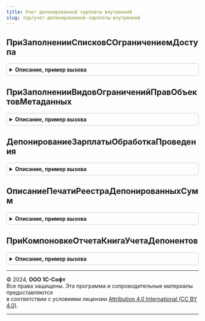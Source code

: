 ```yaml
---
title: Учет депонированной зарплаты внутренний
slug: zup/учет-депонированной-зарплаты-внутренний
---
```



## ПриЗаполненииСписковСОграничениемДоступа
<details style="margin: 1em 0; padding: 0.5em; border: 1px solid #ccc; border-radius: 6px;">

<summary style="font-weight: bold; cursor: pointer;">Описание, пример вызова</summary>

```bsl

// См. УправлениеДоступомПереопределяемый.ПриЗаполненииСписковСОграничениемДоступа.
Процедура ПриЗаполненииСписковСОграничениемДоступа(Списки) Экспорт
```

Пример вызова
```bsl
УчетДепонированнойЗарплатыВнутренний.ПриЗаполненииСписковСОграничениемДоступа(Списки) 
```
</details>

## ПриЗаполненииВидовОграниченийПравОбъектовМетаданных
<details style="margin: 1em 0; padding: 0.5em; border: 1px solid #ccc; border-radius: 6px;">

<summary style="font-weight: bold; cursor: pointer;">Описание, пример вызова</summary>

```bsl

// См. УправлениеДоступомПереопределяемый.ПриЗаполненииВидовОграниченийПравОбъектовМетаданных.
Процедура ПриЗаполненииВидовОграниченийПравОбъектовМетаданных(Описание) Экспорт
```

Пример вызова
```bsl
УчетДепонированнойЗарплатыВнутренний.ПриЗаполненииВидовОграниченийПравОбъектовМетаданных(Описание) 
```
</details>

## ДепонированиеЗарплатыОбработкаПроведения
<details style="margin: 1em 0; padding: 0.5em; border: 1px solid #ccc; border-radius: 6px;">

<summary style="font-weight: bold; cursor: pointer;">Описание, пример вызова</summary>

```bsl

/// Обработчики событий модуля объекта документов Депонирование зарплаты.

Процедура ДепонированиеЗарплатыОбработкаПроведения(ДокументОбъект, Отказ) Экспорт
```

Пример вызова
```bsl
УчетДепонированнойЗарплатыВнутренний.ДепонированиеЗарплатыОбработкаПроведения(ДокументОбъект, Отказ) 
```
</details>

## ОписаниеПечатиРеестраДепонированныхСумм
<details style="margin: 1em 0; padding: 0.5em; border: 1px solid #ccc; border-radius: 6px;">

<summary style="font-weight: bold; cursor: pointer;">Описание, пример вызова</summary>

```bsl

// Возвращает описание команды печати реестра депонированных сумм.
//
// Возвращаемое значение:
//   Структура - структура с полями:
//		* ПредставлениеКоманды - строка.
//
Функция ОписаниеПечатиРеестраДепонированныхСумм() Экспорт
```

Пример вызова
```bsl
Результат = УчетДепонированнойЗарплатыВнутренний.ОписаниеПечатиРеестраДепонированныхСумм() 
```
</details>

## ПриКомпоновкеОтчетаКнигаУчетаДепонентов
<details style="margin: 1em 0; padding: 0.5em; border: 1px solid #ccc; border-radius: 6px;">

<summary style="font-weight: bold; cursor: pointer;">Описание, пример вызова</summary>

```bsl

Процедура ПриКомпоновкеОтчетаКнигаУчетаДепонентов(Объект, ДокументРезультат, СтандартнаяОбработка) Экспорт
```

Пример вызова
```bsl
УчетДепонированнойЗарплатыВнутренний.ПриКомпоновкеОтчетаКнигаУчетаДепонентов(Объект, ДокументРезультат, СтандартнаяОбработка) 
```
</details>

---

© 2024, **ООО 1С-Софт**  
Все права защищены. Эта программа и сопроводительные материалы предоставляются  
в соответствии с условиями лицензии [Attribution 4.0 International (CC BY 4.0)](https://creativecommons.org/licenses/by/4.0/legalcode).

---
